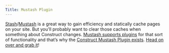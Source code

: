 ```yaml
---
Title: Mustash Plugin
---
```


[Stash](https://github.com/croxton/Stash)/[Mustash](https://github.com/croxton/Stash/wiki/Mustash) is a great way to gain efficiency and statically cache pages on your site. But you’ll probably want to clear those caches when something about Construct changes. [Mustash supports plugins](https://github.com/croxton/Stash/wiki/Mustash-plugins) for that sort of functionality and that’s why the [Construct Mustash Plugin exists](https://github.com/tjdraper/Construct-Mustash-Plugin). [Head on over and grab it](https://github.com/tjdraper/Construct-Mustash-Plugin)!

